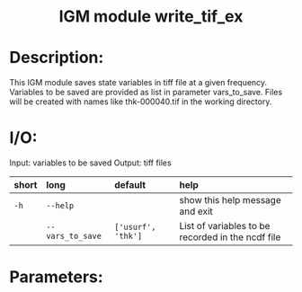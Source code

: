 ### <h1 align="center" id="title">IGM module write_tif_ex </h1>

# Description:

This IGM module saves state variables in tiff file at a given frequency.
Variables to be saved are provided as list in parameter vars_to_save.
Files will be created with names like thk-000040.tif in the working directory.

# I/O:

Input: variables to be saved
Output: tiff files


|short|long|default|help|
| :--- | :--- | :--- | :--- |
|`-h`|`--help`||show this help message and exit|
||`--vars_to_save`|`['usurf', 'thk']`|List of variables to be recorded in the ncdf file|
 
# Parameters: 
